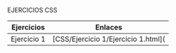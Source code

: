 EJERCICIOS CSS

Ejercicios | Enlaces
--------- | ----------
Ejercicio 1 | [CSS/Ejercicio 1/Ejercicio 1.html](
